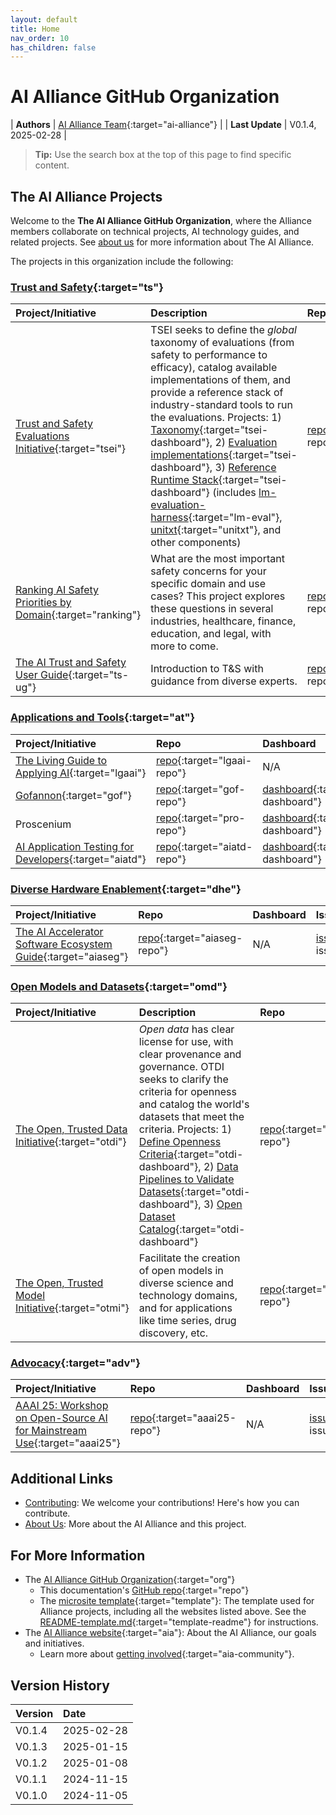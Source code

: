 ```yaml
---
layout: default
title: Home
nav_order: 10
has_children: false
---
```

<style>
  table {
    width: 100%;
  }
</style>

# AI Alliance GitHub Organization

| **Authors**     | [AI Alliance Team](https://thealliance.ai/){:target="ai-alliance"} |
| **Last Update** | V0.1.4, 2025-02-28 |


> **Tip:** Use the search box at the top of this page to find specific content.

## The AI Alliance Projects

Welcome to the **The AI Alliance GitHub Organization**, where the Alliance members collaborate on technical projects, AI technology guides, and related projects. See [about us]({{site.baseurl}}/about/) for more information about The AI Alliance.

The projects in this organization include the following:

### [Trust and Safety](https://thealliance.ai/focus-areas/trust-and-safety){:target="ts"}

| **Project/Initiative** | **Description** | **Repo** | **Dashboard** | **Issues** | **Discussions** |
| :--------------------- | :-------------- | :------- | :------------ | :--------- | :-------------- |
| [Trust and Safety Evaluations Initiative](https://the-ai-alliance.github.io/trust-safety-evals/){:target="tsei"} | TSEI seeks to define the _global_ taxonomy of evaluations (from safety to performance to efficacy), catalog available implementations of them, and provide a reference stack of industry-standard tools to run the evaluations. Projects: 1) [Taxonomy](https://github.com/orgs/The-AI-Alliance/projects/23/views/1?filterQuery=label%3Ataxonomy){:target="tsei-dashboard"}, 2) [Evaluation implementations](https://github.com/orgs/The-AI-Alliance/projects/23/views/1?filterQuery=label%3Aevaluators){:target="tsei-dashboard"}, 3) [Reference Runtime Stack](https://github.com/orgs/The-AI-Alliance/projects/23/views/1?filterQuery=label%3A%22reference+stack%22){:target="tsei-dashboard"} (includes [lm-evaluation-harness](https://www.eleuther.ai/projects/large-language-model-evaluation){:target="lm-eval"}, [unitxt](https://www.unitxt.ai/){:target="unitxt"}, and other components) | [repo](https://github.com/The-AI-Alliance/trust-safety-evals){:target="tsei-repo"} | [dashboard](https://github.com/orgs/The-AI-Alliance/projects/23){:target="tsei-dashboard"} | [issues](https://github.com/The-AI-Alliance/trust-safety-evals/issues){:target="tsei-issues"} | [discussions](https://github.com/The-AI-Alliance/trust-safety-evals/discussions){:target="tsei-discussions"} |
| [Ranking AI Safety Priorities by Domain](https://the-ai-alliance.github.io/ranking-safety-priorities/){:target="ranking"} | What are the most important safety concerns for your specific domain and use cases? This project explores these questions in several industries, healthcare, finance, education, and legal, with more to come. | [repo](https://github.com/The-AI-Alliance/ranking-safety-priorities){:target="ranking-repo"} | [dashboard](https://github.com/orgs/The-AI-Alliance/projects/32){:target="ranking-dashboard"} | [issues](https://github.com/The-AI-Alliance/ranking-safety-priorities/issues){:target="ranking-issues"} | [discussions](https://github.com/The-AI-Alliance/ranking-safety-priorities/discussions){:target="ranking-discussions"} |
| [The AI Trust and Safety User Guide](https://the-ai-alliance.github.io/trust-safety-user-guide/){:target="ts-ug"} | Introduction to T&S with guidance from diverse experts. | [repo](https://github.com/The-AI-Alliance/trust-safety-user-guide){:target="ts-ug-repo"} | N/A | [issues](https://github.com/The-AI-Alliance/trust-safety-user-guide/issues){:target="ts-ug-issues"} | [discussions](https://github.com/The-AI-Alliance/trust-safety-user-guide/discussions){:target="ts-ug-discussions"} |

### [Applications and Tools](https://thealliance.ai/focus-areas/applications-and-tools){:target="at"}

| **Project/Initiative** | **Repo** | **Dashboard** | **Issues** | **Discussions** |
| :--------------------- | :------- | :------------ | :--------- | :-------------- |
| [The Living Guide to Applying AI](https://the-ai-alliance.github.io/applying-ai-guide/){:target="lgaai"} | [repo](https://github.com/The-AI-Alliance/applying-ai-guide/){:target="lgaai-repo"} | N/A | [issues](https://github.com/The-AI-Alliance/applying-ai-guide/issues){:target="lgaai-issues"} | [discussions](https://github.com/The-AI-Alliance/applying-ai-guide/discussions){:target="lgaai-discussions"} |
| [Gofannon](https://the-ai-alliance.github.io/gofannon/){:target="gof"} | [repo](https://github.com/The-AI-Alliance/gofannon/){:target="gof-repo"} | [dashboard](https://github.com/orgs/The-AI-Alliance/projects/34/views/2?filterQuery=repo%3A%22The-AI-Alliance%2Fgofannon%22){:target="gof-dashboard"} | [issues](https://github.com/The-AI-Alliance/gofannon/issues){:target="gof-issues"} | [discussions](https://github.com/The-AI-Alliance/gofannon/discussions){:target="gof-discussions"} |
| Proscenium | [repo](https://github.com/The-AI-Alliance/proscenium/){:target="pro-repo"} | [dashboard](https://github.com/orgs/The-AI-Alliance/projects/34/views/2?filterQuery=repo%3A%22The-AI-Alliance%2Fproscenium%22){:target="pro-dashboard"} | [issues](https://github.com/The-AI-Alliance/proscenium/issues){:target="pro-issues"} | [discussions](https://github.com/The-AI-Alliance/proscenium/discussions){:target="pro-discussions"} |
| [AI Application Testing for Developers](https://the-ai-alliance.github.io/ai-application-testing/){:target="aiatd"} | [repo](https://github.com/The-AI-Alliance/ai-application-testing/){:target="aiatd-repo"} | [dashboard](https://github.com/orgs/The-AI-Alliance/projects/31){:target="aiatd-dashboard"} | [issues](https://github.com/The-AI-Alliance/ai-application-testing/issues){:target="aiatd-issues"} | [discussions](https://github.com/The-AI-Alliance/ai-application-testing/discussions){:target="aiatd-discussions"} |

### [Diverse Hardware Enablement](https://thealliance.ai/focus-areas/hardware-enablement){:target="dhe"} 

| **Project/Initiative** | **Repo** | **Dashboard** | **Issues** | **Discussions** |
| :--------------------- | :------- | :------------ | :--------- | :-------------- |
| [The AI Accelerator Software Ecosystem Guide](https://the-ai-alliance.github.io/ai-accelerator-software-ecosystem-guide/){:target="aiaseg"} | [repo](https://github.com/The-AI-Alliance/ai-accelerator-software-ecosystem-guide){:target="aiaseg-repo"} | N/A | [issues](https://github.com/The-AI-Alliance/ai-accelerator-software-ecosystem-guide/issues){:target="aiaseg-issues"} | [discussions](https://github.com/The-AI-Alliance/ai-accelerator-software-ecosystem-guide/discussions){:target="aiaseg-discussions"} |


### [Open Models and Datasets](https://thealliance.ai/focus-areas/foundation-models-datasets){:target="omd"} 

| **Project/Initiative** | **Description** | **Repo** | **Dashboard** | **Issues** | **Discussions** |
| :--------------------- | :-------------- | :------- | :------------ | :--------- | :-------------- |
| [The Open, Trusted Data Initiative](https://the-ai-alliance.github.io/open-trusted-data-initiative/){:target="otdi"} | _Open data_ has clear license for use, with clear provenance and governance. OTDI seeks to clarify the criteria for openness and catalog the world's datasets that meet the criteria. Projects: 1) [Define Openness Criteria](https://github.com/orgs/The-AI-Alliance/projects/28/views/1?filterQuery=label%3A%22dataset+requirements%22){:target="otdi-dashboard"}, 2) [Data Pipelines to Validate Datasets](https://github.com/orgs/The-AI-Alliance/projects/28/views/1?filterQuery=label%3A%22data+pipelines%22){:target="otdi-dashboard"}, 3) [Open Dataset Catalog](https://github.com/orgs/The-AI-Alliance/projects/28/views/1?filterQuery=label%3A%22dataset+catalog%22){:target="otdi-dashboard"} | [repo](https://github.com/The-AI-Alliance/open-trusted-data-initiative){:target="otdi-repo"} | [dashboard](https://github.com/orgs/The-AI-Alliance/projects/28){:target="otdi-dashboard"} | [issues](https://github.com/The-AI-Alliance/open-trusted-data-initiative/issues){:target="otdi-issues"} | [discussions](https://github.com/The-AI-Alliance/open-trusted-data-initiative/discussions){:target="otdi-discussions"} |
| [The Open, Trusted Model Initiative](https://the-ai-alliance.github.io/open-trusted-model-initiative/){:target="otmi"} | Facilitate the creation of open models in diverse science and technology domains, and for applications like time series, drug discovery, etc. | [repo](https://github.com/The-AI-Alliance/open-trusted-model-initiative){:target="otmi-repo"} | N/A | [issues](https://github.com/The-AI-Alliance/open-trusted-model-initiative/issues){:target="otmi-issues"} | [discussions](https://github.com/The-AI-Alliance/open-trusted-model-initiative/discussions){:target="otmi-discussions"} |

### [Advocacy](https://thealliance.ai/focus-areas/advocacy){:target="adv"}

| **Project/Initiative** | **Repo** | **Dashboard** | **Issues** | **Discussions** |
| :--------------------- | :------- | :------------ | :--------- | :-------------- |
| [AAAI 25: Workshop on Open-Source AI for Mainstream Use](https://the-ai-alliance.github.io/AAAI-25-Workshop-on-Open-Source-AI-for-Mainstream-Use/){:target="aaai25"} | [repo](https://github.com/The-AI-Alliance/AAAI-25-Workshop-on-Open-Source-AI-for-Mainstream-Use){:target="aaai25-repo"} | N/A | [issues](https://github.com/The-AI-Alliance/AAAI-25-Workshop-on-Open-Source-AI-for-Mainstream-Use/issues){:target="aaai25-issues"} | [discussions](https://github.com/The-AI-Alliance/AAAI-25-Workshop-on-Open-Source-AI-for-Mainstream-Use/discussions){:target="aaai25-discussions"} |

## Additional Links

* [Contributing]({{site.baseurl}}/contributing): We welcome your contributions! Here's how you can contribute.
* [About Us]({{site.baseurl}}/about): More about the AI Alliance and this project.

## For More Information

* The [AI Alliance GitHub Organization](https://github.com/The-AI-Alliance/){:target="org"}
  * This documentation's [GitHub repo](https://github.com/The-AI-Alliance/the-ai-alliance.github.io){:target="repo"}
  * The [microsite template](https://github.com/The-AI-Alliance/microsite-template){:target="template"}: The template used for Alliance projects, including all the websites listed above. See the [README-template.md](https://github.com/The-AI-Alliance/microsite-template/blob/main/README-template.md){:target="template-readme"} for instructions.
* The [AI Alliance website](https://thealliance.ai){:target="aia"}: About the AI Alliance, our goals and initiatives.
  * Learn more about [getting involved](https://thealliance.ai/community){:target="aia-community"}.


## Version History

| Version  | Date       |
| :------- | :--------- |
| V0.1.4   | 2025-02-28 |
| V0.1.3   | 2025-01-15 |
| V0.1.2   | 2025-01-08 |
| V0.1.1   | 2024-11-15 |
| V0.1.0   | 2024-11-05 |

<!-- 
Use the following construct to automatically show a table of
contents (ToC) for the child pages.
For this page, you already have a "manual" ToC in the bullet 
lists above.
-->
<!-- {:toc} -->
